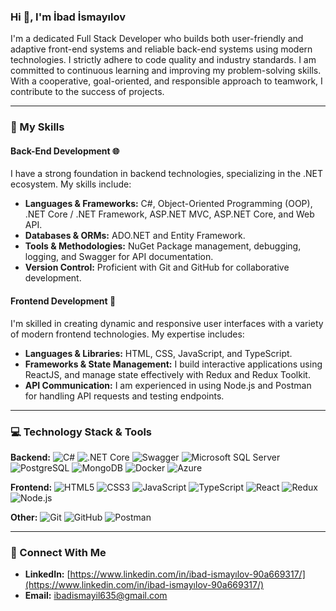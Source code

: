 ### Hi 👋, I'm İbad İsmayılov

I'm a dedicated Full Stack Developer who builds both user-friendly and adaptive front-end systems and reliable back-end systems using modern technologies. I strictly adhere to code quality and industry standards. I am committed to continuous learning and improving my problem-solving skills. With a cooperative, goal-oriented, and responsible approach to teamwork, I contribute to the success of projects.

---

### 🚀 My Skills

#### Back-End Development 🌐
I have a strong foundation in backend technologies, specializing in the .NET ecosystem. My skills include:

* **Languages & Frameworks:** C#, Object-Oriented Programming (OOP), .NET Core / .NET Framework, ASP.NET MVC, ASP.NET Core, and Web API.
* **Databases & ORMs:** ADO.NET and Entity Framework.
* **Tools & Methodologies:** NuGet Package management, debugging, logging, and Swagger for API documentation.
* **Version Control:** Proficient with Git and GitHub for collaborative development.

#### Frontend Development 🎨
I'm skilled in creating dynamic and responsive user interfaces with a variety of modern frontend technologies. My expertise includes:

* **Languages & Libraries:** HTML, CSS, JavaScript, and TypeScript.
* **Frameworks & State Management:** I build interactive applications using ReactJS, and manage state effectively with Redux and Redux Toolkit.
* **API Communication:** I am experienced in using Node.js and Postman for handling API requests and testing endpoints.

---

### 💻 Technology Stack & Tools

**Backend:**
![C#](https://img.shields.io/badge/C%23-239120?style=for-the-badge&logo=c-sharp&logoColor=white)
![.NET Core](https://img.shields.io/badge/.NET%20Core-512BD4?style=for-the-badge&logo=dotnet&logoColor=white)
![Swagger](https://img.shields.io/badge/Swagger-85EA2D?style=for-the-badge&logo=swagger&logoColor=black)
![Microsoft SQL Server](https://img.shields.io/badge/Microsoft%20SQL%20Server-CC2927?style=for-the-badge&logo=microsoft%20sql%20server&logoColor=white)
![PostgreSQL](https://img.shields.io/badge/PostgreSQL-316192?style=for-the-badge&logo=postgresql&logoColor=white)
![MongoDB](https://img.shields.io/badge/MongoDB-47A248?style=for-the-badge&logo=mongodb&logoColor=white)
![Docker](https://img.shields.io/badge/Docker-2496ED?style=for-the-badge&logo=docker&logoColor=white)
![Azure](https://img.shields.io/badge/Azure-0078D4?style=for-the-badge&logo=microsoft%20azure&logoColor=white)

**Frontend:**
![HTML5](https://img.shields.io/badge/HTML5-E34F26?style=for-the-badge&logo=html5&logoColor=white)
![CSS3](https://img.shields.io/badge/CSS3-1572B6?style=for-the-badge&logo=css3&logoColor=white)
![JavaScript](https://img.shields.io/badge/JavaScript-F7DF1E?style=for-the-badge&logo=javascript&logoColor=black)
![TypeScript](https://img.shields.io/badge/TypeScript-3178C6?style=for-the-badge&logo=typescript&logoColor=white)
![React](https://img.shields.io/badge/React-61DAFB?style=for-the-badge&logo=react&logoColor=black)
![Redux](https://img.shields.io/badge/Redux-764ABC?style=for-the-badge&logo=redux&logoColor=white)
![Node.js](https://img.shields.io/badge/Node.js-339933?style=for-the-badge&logo=node.js&logoColor=white)

**Other:**
![Git](https://img.shields.io/badge/Git-F05032?style=for-the-badge&logo=git&logoColor=white)
![GitHub](https://img.shields.io/badge/GitHub-100000?style=for-the-badge&logo=github&logoColor=white)
![Postman](https://img.shields.io/badge/Postman-FF6C37?style=for-the-badge&logo=postman&logoColor=white)

---

### 🔗 Connect With Me

* **LinkedIn:** [https://www.linkedin.com/in/ibad-ismayılov-90a669317/](https://www.linkedin.com/in/ibad-ismayılov-90a669317/)
* **Email:** ibadismayil635@gmail.com
